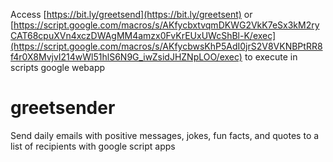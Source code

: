 Access [https://bit.ly/greetsend](https://bit.ly/greetsent) or [https://script.google.com/macros/s/AKfycbxtvqmDKWG2VkK7eSx3kM2ryCAT68cpuXVn4xczDWAgMM4amzx0FvKrEUxUWcShBl-K/exec](https://script.google.com/macros/s/AKfycbwsKhP5AdI0jrS2V8VKNBPtRR8f4r0X8MvjvI214wWl51hlS6N9G_iwZsidJHZNpLOO/exec)
to execute in scripts google webapp

# greetsender
Send daily emails with positive messages, jokes, fun facts, and quotes to a list of recipients with google script apps

